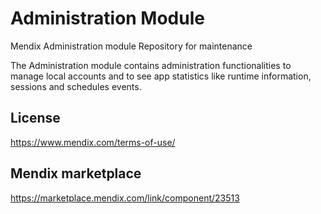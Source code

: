 # Administration Module
Mendix Administration module Repository for maintenance 

The Administration module contains administration functionalities to manage local accounts and to see app statistics like runtime information, sessions and schedules events.

## License
https://www.mendix.com/terms-of-use/

## Mendix marketplace
https://marketplace.mendix.com/link/component/23513